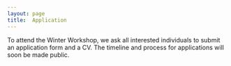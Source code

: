 ```yaml
---
layout: page
title:  Application
---
```


To attend the Winter Workshop, we ask all interested individuals to submit an application form and a CV. The timeline and process for applications will soon be made public.

<!---
Bear in mind the following dates:

- Start of applications: **September 20th**
- Deadline for applications: **October 25th**
- Notification of acceptance: **November 6th**

The application form is available [here](https://forms.gle/wUn8vCVpjqXkvCjd9).

We aim to create an inclusive, diverse, sociable, and motivated group of young researchers. Excellent applicants with no previous experiences with complexity research will also be considered. In the last years 20-30% of applicants were invited to attend the Winter Workshop.

## Registration

The workshop registration fee is 350EUR and it includes:
- Accommodation from Sunday to Friday (5 nights)
- Breakfast, lunch, and dinners at the accommodation
- Coffee breaks at the venue
- Social activity
- Transport from Barcelona to the venue

The workshop will exclusively be an onsite event. In case of restrictions due to pandemics, we will cancel the event.

## Accommodation

We will provide you with shared rooms at [El Rourell](https://www.corriolserveis.com/) in the Catalan Pyrenees. 

We will split the rooms based on gender. In case you prefer to have a single room, please send us an email to [wwcs2024@gmail.com](mailto:wwcs2024@gmail.com).


## Travel Grant

We hope to enable all students independent of financial means to attend the winter school. Therefore, we have reserved a limited budget for travel grants. Please send us an email with a motivation (200 words) and a list of needed funds to our email address [wwcs2024@gmail.com](mailto:wwcs2024@gmail.com). With the acceptance letter, we will notify you with how much money we can support you. In case the required budget exceeds the available funds, we might not be able to cover all your needed costs.
-->